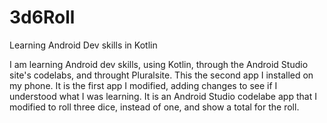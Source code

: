 # 3d6Roll
Learning Android Dev skills in Kotlin

I am learning Android dev skills, using Kotlin, through the Android Studio site's codelabs, and throught Pluralsite.  This the second app I installed on my phone. It is the first app I modified, adding changes to see if I understood what I was learning. It is an Android Studio codelabe app that I modified to roll three dice, instead of one, and show a total for the roll.
